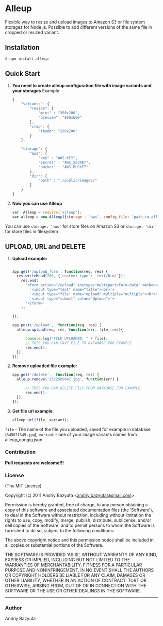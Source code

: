 Alleup
=============

Flexible way to resize and upload images to Amazon S3 or file system storages for Node.js. Possible  to add different versions of the same file in cropped or resized variant.

## Installation
    $ npm install alleup

## Quick Start

1. **You need to create alleup configuration file with image variants and your storages**
Example:

    ```javascript
    {
		"variants": {
			"resize": {
				"mini" : "300x200",
				"preview": "800x600"
			},
			"crop": {
				"thumb": "200x200"
			}
		},

		"storage": {
			"aws": {
				"key" : "AWS_KEY",
				"secret" : "AWS_SECRET",
				"bucket" : "AWS_BUCKET"
			},
			"dir": {
				"path" : "./public/images/" 
			}
		}
	}
	
2. **Now you can use Alleup**
  
    ```javascript
    var  Alleup = require('alleup');
    var alleup = new Alleup({storage : "aws", config_file: "path_to_alleup_config.json"})
	
  You can use `storage: 'aws'` for store files on Amazon S3 or `storage: 'dir'` for store files in filesystem

## UPLOAD, URL and DELETE
	
1. **Upload example:**
	
    ```javascript

    app.get('/upload_form', function(req, res) {
      res.writeHead(200, {'content-type': 'text/html'});
        res.end(
          '<form action="/upload" enctype="multipart/form-data" method="post">'+
            '<input type="text" name="title"><br>'+
            '<input type="file" name="upload" multiple="multiple"><br>'+
            '<input type="submit" value="Upload">'+
          '</form>'
        );

    });
    
    app.post('/upload',  function(req, res) {
      alleup.upload(req, res, function(err, file, res){

          console.log("FILE UPLOADED: " + file);
          // THIS YOU CAN SAVE FILE TO DATABASE FOR EXAMPLE
          res.end();
      });
    });

2. **Remove uploaded file example:**

    ```javascript
    app.get('/delete',  function(req, res) {
      alleup.remove('1322506647.jpg', function(err) {

          // THIS YOU CAN DELETE FILE FROM DATABASE FOR EXAMPLE
          res.end();
      });
    });

3. **Get file url example:**

    ```javascript
    alleup.url(file, variant);

`file` - The name of the file you uploaded, saved for example in database (`345621345.jpg`), `variant` - one of your image variants names from alleup_congig.json
	
### Contribution
**Pull requests are welcome!!!**

### License
(The MIT License)

Copyright (c) 2011 Andriy Bazyuta &lt;andriy.bazyuta@gmail.com&gt;

Permission is hereby granted, free of charge, to any person obtaining
a copy of this software and associated documentation files (the
'Software'), to deal in the Software without restriction, including
without limitation the rights to use, copy, modify, merge, publish,
distribute, sublicense, and/or sell copies of the Software, and to
permit persons to whom the Software is furnished to do so, subject to
the following conditions:

The above copyright notice and this permission notice shall be
included in all copies or substantial portions of the Software.

THE SOFTWARE IS PROVIDED 'AS IS', WITHOUT WARRANTY OF ANY KIND,
EXPRESS OR IMPLIED, INCLUDING BUT NOT LIMITED TO THE WARRANTIES OF
MERCHANTABILITY, FITNESS FOR A PARTICULAR PURPOSE AND NONINFRINGEMENT.
IN NO EVENT SHALL THE AUTHORS OR COPYRIGHT HOLDERS BE LIABLE FOR ANY
CLAIM, DAMAGES OR OTHER LIABILITY, WHETHER IN AN ACTION OF CONTRACT,
TORT OR OTHERWISE, ARISING FROM, OUT OF OR IN CONNECTION WITH THE
SOFTWARE OR THE USE OR OTHER DEALINGS IN THE SOFTWARE.

---
### Author
Andriy Bazyuta